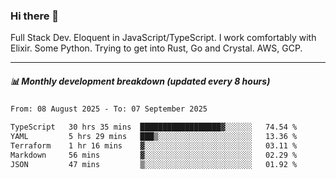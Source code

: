 ### Hi there 👋

Full Stack Dev. Eloquent in JavaScript/TypeScript. I work comfortably with Elixir. Some Python. Trying to get into Rust, Go and Crystal. AWS, GCP.

***

##### 📊 Monthly development breakdown (updated every 8 hours)

<!--START_SECTION:waka-->

```txt
From: 08 August 2025 - To: 07 September 2025

TypeScript   30 hrs 35 mins  ██████████████████▓░░░░░░   74.54 %
YAML         5 hrs 29 mins   ███▒░░░░░░░░░░░░░░░░░░░░░   13.36 %
Terraform    1 hr 16 mins    ▓░░░░░░░░░░░░░░░░░░░░░░░░   03.11 %
Markdown     56 mins         ▓░░░░░░░░░░░░░░░░░░░░░░░░   02.29 %
JSON         47 mins         ▒░░░░░░░░░░░░░░░░░░░░░░░░   01.92 %
```

<!--END_SECTION:waka-->
